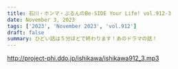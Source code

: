 ```yaml
---
title: 石川・ホンマ・ぶるんのBe-SIDE Your Life! vol.912-3
date: November 3, 2023
tags: ['2023', 'November 2023', 'vol.912']
draft: false
summary: ひどい話は５分ほどで終わります！あのドラマの話！
---
```


http://project-phi.ddo.jp/ishikawa/ishikawa912_3.mp3